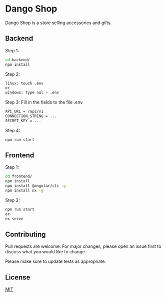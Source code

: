 # Dango Shop

Dango Shop is a store selling accessories and gifts.

## Backend

Step 1:

```bash
cd backend/
npm install
```

Step 2:

```bash
linux: touch .env
or
windows: type nul > .env
```

Step 3: Fill in the fields to the file .env

```bash
API_URL = /api/v1
CONNECTION_STRING = ...
SECRET_KEY = ...
```

Step 4:

```bash
npm run start
```

## Frontend

Step 1:

```bash
cd frontend/
npm install
npm install @angular/cli -g
npm install nx -g
```

Step 2:

```bash
npm run start
or
nx serve
```

## Contributing

Pull requests are welcome. For major changes, please open an issue first to discuss what you would like to change.

Please make sure to update tests as appropriate.

## License

[MIT](https://choosealicense.com/licenses/mit/)

